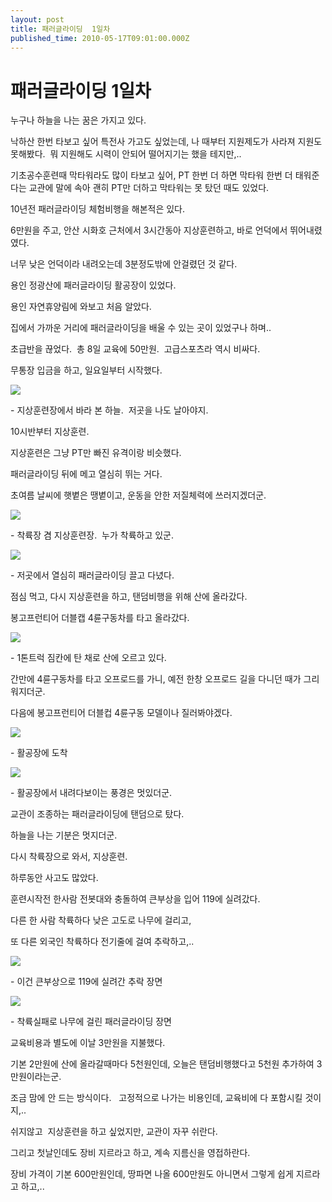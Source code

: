 ```yaml
---
layout: post
title: 패러글라이딩  1일차
published_time: 2010-05-17T09:01:00.000Z
---
```


# 패러글라이딩  1일차


누구나 하늘을 나는 꿈은 가지고 있다.

낙하산 한번 타보고 싶어 특전사 가고도 싶었는데, 나 때부터 지원제도가 사라져 지원도 못해봤다.  뭐 지원해도 시력이 안되어 떨어지기는 했을 테지만,..

기초공수훈련때 막타워라도 많이 타보고 싶어, PT 한번 더 하면 막타워 한번 더 태워준다는 교관에 말에 속아 괜히 PT만 더하고 막타워는 못 탔던 때도 있었다.

10년전 패러글라이딩 체험비행을 해본적은 있다.

6만원을 주고, 안산 시화호 근처에서 3시간동아 지상훈련하고, 바로 언덕에서 뛰어내렸였다.

너무 낮은 언덕이라 내려오는데 3분정도밖에 안걸렸던 것 같다.

용인 정광산에 패러글라이딩 활공장이 있었다.

용인 자연휴양림에 와보고 처음 알았다.

집에서 가까운 거리에 패러글라이딩을 배울 수 있는 곳이 있었구나 하며..

초급반을 끊었다.  총 8일 교육에 50만원.  고급스포츠라 역시 비싸다.

무통장 입금을 하고, 일요일부터 시작했다.

![](../pds/201005/16/80/a0109780_4bf002551c920.jpg)

\- 지상훈련장에서 바라 본 하늘.  저곳을 나도 날아야지.

10시반부터 지상훈련.

지상훈련은 그냥 PT만 빠진 유격이랑 비슷했다.

패러글라이딩 뒤에 메고 열심히 뛰는 거다.

초여름 날씨에 햇볕은 땡볕이고, 운동을 안한 저질체력에 쓰러지겠더군.

![](../pds/201005/16/80/a0109780_4bf00253d99ce.jpg)

\- 착륙장 겸 지상훈련장.  누가 착륙하고 있군.

![](../pds/201005/16/80/a0109780_4bf00255496ee.jpg)

\- 저곳에서 열심히 패러글라이딩 끌고 다녔다.

점심 먹고, 다시 지상훈련을 하고, 탠덤비행을 위해 산에 올라갔다.

봉고프런티어 더블캡 4륜구동차를 타고 올라갔다.

![](../pds/201005/16/80/a0109780_4bf00255bfa0e.jpg)

\- 1톤트럭 짐칸에 탄 채로 산에 오르고 있다.

간만에 4륜구동차를 타고 오프로드를 가니, 예전 한창 오프로드 길을 다니던 때가 그리워지더군.

다음에 봉고프런티어 더블컵 4륜구동 모델이나 질러봐야겠다.

![](../pds/201005/16/80/a0109780_4bf002577ed85.jpg)

\- 활공장에 도착

![](../pds/201005/16/80/a0109780_4bf0026432439.jpg)

\- 활공장에서 내려다보이는 풍경은 멋있더군.

교관이 조종하는 패러글라이딩에 탠덤으로 탔다.

하늘을 나는 기분은 멋지더군.

다시 착륙장으로 와서, 지상훈련.

하루동안 사고도 많았다.

훈련시작전 한사람 전봇대와 충돌하여 큰부상을 입어 119에 실려갔다.

다른 한 사람 착륙하다 낮은 고도로 나무에 걸리고,

또 다른 외국인 착륙하다 전기줄에 걸여 추락하고,..

![](../pds/201005/16/80/a0109780_4bf00255d9659.jpg)

\- 이건 큰부상으로 119에 실려간 추락 장면

![](../pds/201005/16/80/a0109780_4bf00264d6154.jpg)

\- 착륙실패로 나무에 걸린 패러글라이딩 장면

교육비용과 별도에 이날 3만원을 지불했다.

기본 2만원에 산에 올라갈때마다 5천원인데, 오늘은 탠덤비행했다고 5천원 추가하여 3만원이라는군.

조금 맘에 안 드는 방식이다.   고정적으로 나가는 비용인데, 교육비에 다 포함시킬 것이지,..

쉬지않고  지상훈련을 하고 싶었지만, 교관이 자꾸 쉬란다.

그리고 첫날인데도 장비 지르라고 하고, 계속 지름신을 영접하란다.

장비 가격이 기본 600만원인데, 땅파면 나올 600만원도 아니면서 그렇게 쉽게 지르라고 하고,..

